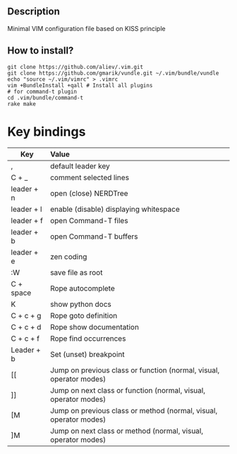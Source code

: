 ## Description

Minimal VIM configuration file based on KISS principle

## How to install?

```
git clone https://github.com/aliev/.vim.git
git clone https://github.com/gmarik/vundle.git ~/.vim/bundle/vundle
echo "source ~/.vim/vimrc" > .vimrc
vim +BundleInstall +qall # Install all plugins
# for command-t plugin
cd .vim/bundle/command-t
rake make
```

# Key bindings

| Key        | Value
| ---------- |:---------------------------------------------------------------
| ,          | default leader key
| C + _      | comment selected lines
| leader + n | open (close) NERDTree
| leader + l | enable (disable) displaying whitespace
| leader + f | open Command-T files
| leader + b | open Command-T buffers
| leader + e | zen coding
| :W         | save file as root
| C + space  | Rope autocomplete
| K          | show python docs
| C + c + g  | Rope goto definition
| C + c + d  | Rope show documentation
| C + c + f  | Rope find occurrences
| Leader + b | Set (unset) breakpoint
| [[         | Jump on previous class or function (normal, visual, operator modes)
| ]]         | Jump on next class or function (normal, visual, operator modes)
| [M         | Jump on previous class or method (normal, visual, operator modes)
| ]M         | Jump on next class or method (normal, visual, operator modes)
